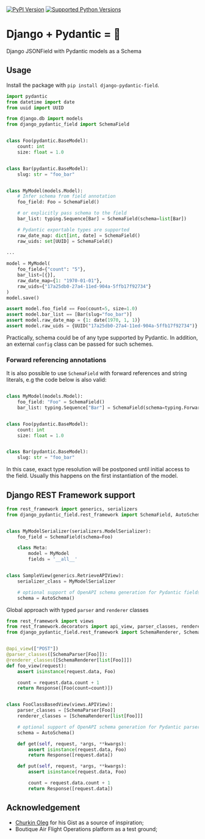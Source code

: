 [![PyPI Version](https://img.shields.io/pypi/v/django-pydantic-field)](https://pypi.org/project/django-pydantic-field/)
[![Supported Python Versions](https://img.shields.io/pypi/pyversions/django_pydantic_field)](https://github.com/surenkov/django-pydantic-field)

# Django + Pydantic = 🖤

Django JSONField with Pydantic models as a Schema

## Usage

Install the package with `pip install django-pydantic-field`.

``` python
import pydantic
from datetime import date
from uuid import UUID

from django.db import models
from django_pydantic_field import SchemaField


class Foo(pydantic.BaseModel):
    count: int
    size: float = 1.0


class Bar(pydantic.BaseModel):
    slug: str = "foo_bar"


class MyModel(models.Model):
    # Infer schema from field annotation
    foo_field: Foo = SchemaField()

    # or explicitly pass schema to the field
    bar_list: typing.Sequence[Bar] = SchemaField(schema=list[Bar])

    # Pydantic exportable types are supported
    raw_date_map: dict[int, date] = SchemaField()
    raw_uids: set[UUID] = SchemaField()

...
    
model = MyModel(
    foo_field={"count": "5"},
    bar_list=[{}],
    raw_date_map={1: "1970-01-01"},
    raw_uids={"17a25db0-27a4-11ed-904a-5ffb17f92734"}
)
model.save()

assert model.foo_field == Foo(count=5, size=1.0)
assert model.bar_list == [Bar(slug="foo_bar")]
assert model.raw_date_map = {1: date(1970, 1, 1)}
assert model.raw_uids = {UUID("17a25db0-27a4-11ed-904a-5ffb17f92734")}
```

Practically, schema could be of any type supported by Pydantic.
In addition, an external `config` class can be passed for such schemes.

### Forward referencing annotations

It is also possible to use `SchemaField` with forward references and string literals, e.g the code below is also valid:

``` python

class MyModel(models.Model):
    foo_field: "Foo" = SchemaField()
    bar_list: typing.Sequence["Bar"] = SchemaField(schema=typing.ForwardRef("list[Bar]"))


class Foo(pydantic.BaseModel):
    count: int
    size: float = 1.0


class Bar(pydantic.BaseModel):
    slug: str = "foo_bar"
```

In this case, exact type resolution will be postponed until initial access to the field.
Usually this happens on the first instantiation of the model.

## Django REST Framework support

``` python
from rest_framework import generics, serializers
from django_pydantic_field.rest_framework import SchemaField, AutoSchema


class MyModelSerializer(serializers.ModelSerializer):
    foo_field = SchemaField(schema=Foo)

    class Meta:
        model = MyModel
        fields = '__all__'


class SampleView(generics.RetrieveAPIView):
    serializer_class = MyModelSerializer

    # optional support of OpenAPI schema generation for Pydantic fields
    schema = AutoSchema()
```

Global approach with typed `parser` and `renderer` classes
``` python
from rest_framework import views
from rest_framework.decorators import api_view, parser_classes, renderer_classes
from django_pydantic_field.rest_framework import SchemaRenderer, SchemaParser, AutoSchema


@api_view(["POST"])
@parser_classes([SchemaParser[Foo]]):
@renderer_classes([SchemaRenderer[list[Foo]]])
def foo_view(request):
    assert isinstance(request.data, Foo)

    count = request.data.count + 1
    return Response([Foo(count=count)])


class FooClassBasedView(views.APIView):
    parser_classes = [SchemaParser[Foo]]
    renderer_classes = [SchemaRenderer[list[Foo]]]

    # optional support of OpenAPI schema generation for Pydantic parsers/renderers
    schema = AutoSchema()

    def get(self, request, *args, **kwargs):
        assert isinstance(request.data, Foo)
        return Response([request.data])

    def put(self, request, *args, **kwargs):
        assert isinstance(request.data, Foo)

        count = request.data.count + 1
        return Response([request.data])
```

## Acknowledgement

* [Churkin Oleg](https://gist.github.com/Bahus/98a9848b1f8e2dcd986bf9f05dbf9c65) for his Gist as a source of inspiration;
* Boutique Air Flight Operations platform as a test ground;

